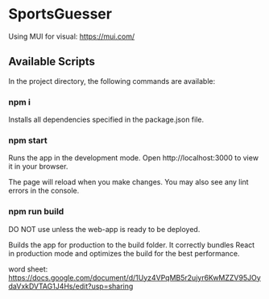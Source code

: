 # SportsGuesser

Using MUI for visual: https://mui.com/

## Available Scripts
In the project directory, the following commands are available:

### npm i
Installs all dependencies specified in the package.json file.

### npm start
Runs the app in the development mode.
Open http://localhost:3000 to view it in your browser.

The page will reload when you make changes.
You may also see any lint errors in the console.

### npm run build 
DO NOT use unless the web-app is ready to be deployed.

Builds the app for production to the build folder.
It correctly bundles React in production mode and optimizes the build for the best performance.

word sheet:
https://docs.google.com/document/d/1Uyz4VPqMB5r2ujyr6KwMZZV95JOydaVxkDVTAG1J4Hs/edit?usp=sharing
